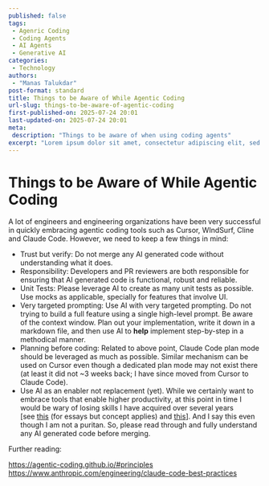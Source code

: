 ```yaml
---
published: false
tags:
 - Agenric Coding
 - Coding Agents
 - AI Agents
 - Generative AI
categories:
 - Technology
authors:
 - "Manas Talukdar"
post-format: standard
title: Things to be Aware of While Agentic Coding
url-slug: things-to-be-aware-of-agentic-coding
first-published-on: 2025-07-24 20:01
last-updated-on: 2025-07-24 20:01
meta:
 description: "Things to be aware of when using coding agents"
excerpt: "Lorem ipsum dolor sit amet, consectetur adipiscing elit, sed do eiusmod tempor incididunt"
---
```


# Things to be Aware of While Agentic Coding

A lot of engineers and engineering organizations have been very successful in quickly embracing agentic coding tools such as Cursor, WIndSurf, Cline and Claude Code. However, we need to keep a few things in mind:

- Trust but verify: Do not merge any AI generated code without understanding what it does.
- Responsibility: Developers and PR reviewers are both responsible for ensuring that AI generated code is functional, robust and reliable.
- Unit Tests: Please leverage AI to create as many unit tests as possible. Use mocks as applicable, specially for features that involve UI.
- Very targeted prompting: Use AI with very targeted prompting. Do not trying to build a full feature using a single high-level prompt. Be aware of the context window. Plan out your implementation, write it down in a markdown file, and then use AI to **help** implement step-by-step in a methodical manner.
- Planning before coding: Related to above point, Claude Code plan mode should be leveraged as much as possible. Similar mechanism can be used on Cursor even though a dedicated plan mode may not exist there (at least it did not ~3 weeks back; I have since moved from Cursor to Claude Code).
- Use AI as an enabler not replacement (yet). While we certainly want to embrace tools that enable higher productivity, at this point in time I would be wary of losing skills I have acquired over several years \[see [this](https://arxiv.org/abs/2506.08872) (for essays but concept applies) and [this](https://www.youtube.com/watch?v=5yE5EMAitMM)\]. And I say this even though I am not a puritan. So, please read through and fully understand any AI generated code before merging.

Further reading:

https://agentic-coding.github.io/#principles
https://www.anthropic.com/engineering/claude-code-best-practices
